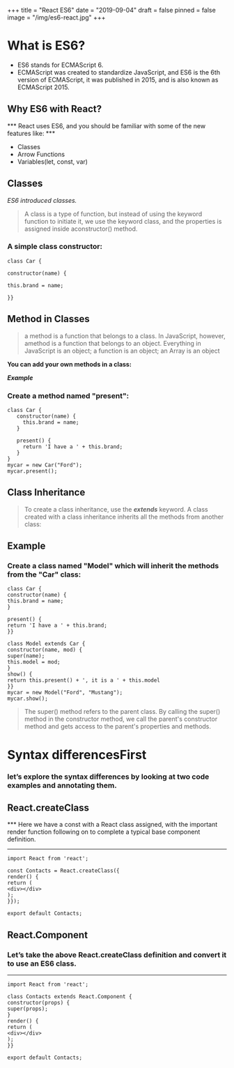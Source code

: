 +++
title = "React ES6"
date = "2019-09-04"
draft = false
pinned = false
image = "/img/es6-react.jpg"
+++
# What is ES6?

* ES6 stands for ECMAScript 6.
* ECMAScript was created to standardize JavaScript, and ES6 is the 6th version of ECMAScript, it was published in 2015, and is also known as ECMAScript 2015.

## Why ES6 with React?
 *** React uses ES6, and you should be familiar with some of the new features like: ***
* Classes
* Arrow Functions
* Variables(let, const, var)

## Classes

_ES6 introduced classes._

> A class is a type of function, but instead of using the keyword function to initiate it, we use the keyword class, and the properties is assigned inside aconstructor() method.

### A simple class constructor:


~~~
class Car {

constructor(name) {

this.brand = name;

}}
~~~

## Method in Classes

> a method is a function that belongs to a class. In JavaScript, however, amethod is a function that belongs to an object. Everything in JavaScript is an object; a function is an object; an Array is an object

**You can add your own methods in a class:**

***Example***

### Create a method named "present":
~~~
class Car {
   constructor(name) {
     this.brand = name;
   }

   present() {
     return 'I have a ' + this.brand;
   }
}
mycar = new Car("Ford");
mycar.present();
~~~

 ## Class Inheritance
 > To create a class inheritance, use the ***extends*** keyword.
A class created with a class inheritance inherits all the methods from another class:

## Example
### Create a class named "Model" which will inherit the methods from the "Car" class:

~~~
class Car {
constructor(name) {
this.brand = name;
}

present() {
return 'I have a ' + this.brand;
}}

class Model extends Car {
constructor(name, mod) {
super(name);
this.model = mod;
}
show() {
return this.present() + ', it is a ' + this.model
}}
mycar = new Model("Ford", "Mustang");
mycar.show();
~~~

 > The super() method refers to the parent class.
By calling the super() method in the constructor method, we call the parent's constructor method and gets access to the parent's properties and methods.

# Syntax differencesFirst

  ### let’s explore the syntax differences by looking at two code examples and annotating      them.

## React.createClass

*** Here we have a const with a React class assigned, with the important render function following on to complete a typical base component definition. ***

~~~
import React from 'react';

const Contacts = React.createClass({
render() {
return (
<div></div>
);
}});

export default Contacts;
~~~

## React.Component
### Let’s take the above React.createClass definition and convert it to use an ES6 class.***

~~~
import React from 'react';

class Contacts extends React.Component {
constructor(props) {
super(props);
}
render() {
return (
<div></div>
);
}}

export default Contacts;
~~~

